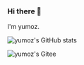 ### Hi there 👋

<!--
**yumoz/yumoz** is a ✨ _special_ ✨ repository because its `README.md` (this file) appears on your GitHub profile.

Here are some ideas to get you started:

- 🔭 I’m currently working on ...
- 🌱 I’m currently learning ...
- 👯 I’m looking to collaborate on ...
- 🤔 I’m looking for help with ...
- 💬 Ask me about ...
- 📫 How to reach me: ...
- 😄 Pronouns: ...
- ⚡ Fun fact: ...
-->

   I'm yumoz.


![yumoz's GitHub stats](https://github.com/yumoz?tab=stars)

![yumoz's Gitee](https://gitee.com/yumoz)
